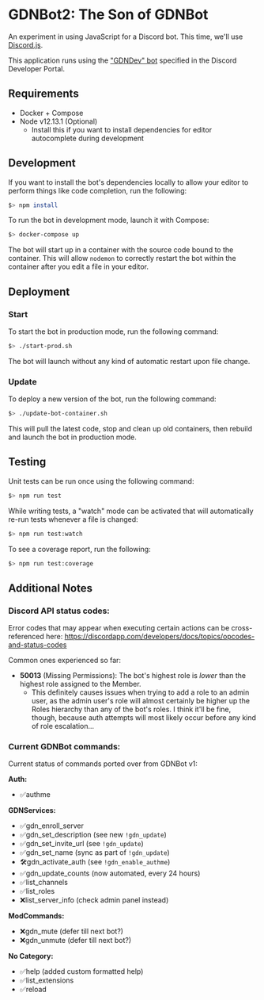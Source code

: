 # GDNBot2: The Son of GDNBot

An experiment in using JavaScript for a Discord bot. This time, we'll use [Discord.js](https://discord.js.org/#/docs/main/stable/general/welcome).

This application runs using the ["GDNDev" bot](https://discordapp.com/developers/applications/347212481367638027/bots) specified in the Discord Developer Portal.

## Requirements

- Docker + Compose
- Node v12.13.1 (Optional)
  - Install this if you want to install dependencies for editor autocomplete during development

## Development

If you want to install the bot's dependencies locally to allow your editor to perform things like code completion, run the following:

```sh
$> npm install
```

To run the bot in development mode, launch it with Compose:

```sh
$> docker-compose up
```

The bot will start up in a container with the source code bound to the container. This will allow `nodemon` to correctly restart the bot within the container after you edit a file in your editor.

## Deployment

### Start

To start the bot in production mode, run the following command:

```sh
$> ./start-prod.sh
```

The bot will launch without any kind of automatic restart upon file change.

### Update

To deploy a new version of the bot, run the following command:

```sh
$> ./update-bot-container.sh
```

This will pull the latest code, stop and clean up old containers, then rebuild and launch the bot in production mode.

## Testing

Unit tests can be run once using the following command:

```sh
$> npm run test
```

While writing tests, a "watch" mode can be activated that will automatically re-run tests whenever a file is changed:

```sh
$> npm run test:watch
```

To see a coverage report, run the following:

```sh
$> npm run test:coverage
```

## Additional Notes

### Discord API status codes:

Error codes that may appear when executing certain actions can be cross-referenced here: https://discordapp.com/developers/docs/topics/opcodes-and-status-codes

Common ones experienced so far:

- **50013** (Missing Permissions): The bot's highest role is _lower_ than the highest role assigned to the Member.
    - This definitely causes issues when trying to add a role to an admin user, as the admin user's role will almost certainly be higher up the Roles hierarchy than any of the bot's roles. I think it'll be fine, though, because auth attempts will most likely occur before any kind of role escalation...

### Current GDNBot commands:

Current status of commands ported over from GDNBot v1:

**Auth:**
- ✅authme

**GDNServices:**
- ✅gdn_enroll_server
- ✅gdn_set_description (see new `!gdn_update`)
- ✅gdn_set_invite_url (see `!gdn_update`)
- ✅gdn_set_name (sync as part of `!gdn_update`)
- 🛠gdn_activate_auth (see `!gdn_enable_authme`)
- ✅gdn_update_counts (now automated, every 24 hours)
- ✅list_channels
- ✅list_roles
- ❌list_server_info (check admin panel instead)

**ModCommands:**
- ❌gdn_mute (defer till next bot?)
- ❌gdn_unmute (defer till next bot?)

**​No Category:**
- ✅help (added custom formatted help)
- ✅list_extensions
- ✅reload
